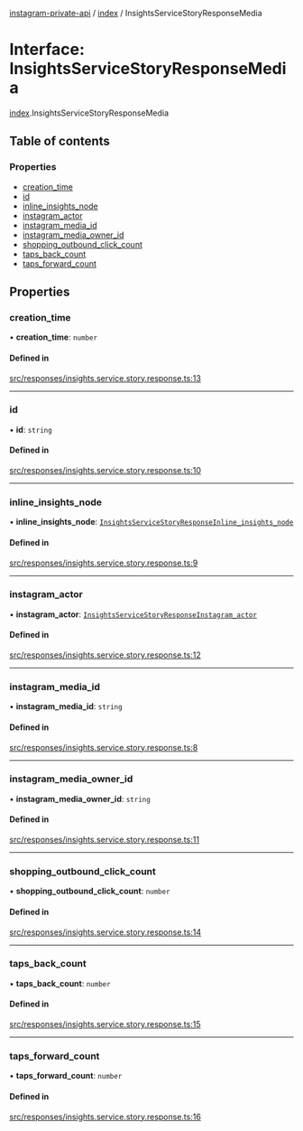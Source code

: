 [instagram-private-api](../../README.md) / [index](../../modules/index.md) / InsightsServiceStoryResponseMedia

# Interface: InsightsServiceStoryResponseMedia

[index](../../modules/index.md).InsightsServiceStoryResponseMedia

## Table of contents

### Properties

- [creation\_time](InsightsServiceStoryResponseMedia.md#creation_time)
- [id](InsightsServiceStoryResponseMedia.md#id)
- [inline\_insights\_node](InsightsServiceStoryResponseMedia.md#inline_insights_node)
- [instagram\_actor](InsightsServiceStoryResponseMedia.md#instagram_actor)
- [instagram\_media\_id](InsightsServiceStoryResponseMedia.md#instagram_media_id)
- [instagram\_media\_owner\_id](InsightsServiceStoryResponseMedia.md#instagram_media_owner_id)
- [shopping\_outbound\_click\_count](InsightsServiceStoryResponseMedia.md#shopping_outbound_click_count)
- [taps\_back\_count](InsightsServiceStoryResponseMedia.md#taps_back_count)
- [taps\_forward\_count](InsightsServiceStoryResponseMedia.md#taps_forward_count)

## Properties

### creation\_time

• **creation\_time**: `number`

#### Defined in

[src/responses/insights.service.story.response.ts:13](https://github.com/Nerixyz/instagram-private-api/blob/0e0721c/src/responses/insights.service.story.response.ts#L13)

___

### id

• **id**: `string`

#### Defined in

[src/responses/insights.service.story.response.ts:10](https://github.com/Nerixyz/instagram-private-api/blob/0e0721c/src/responses/insights.service.story.response.ts#L10)

___

### inline\_insights\_node

• **inline\_insights\_node**: [`InsightsServiceStoryResponseInline_insights_node`](InsightsServiceStoryResponseInline_insights_node.md)

#### Defined in

[src/responses/insights.service.story.response.ts:9](https://github.com/Nerixyz/instagram-private-api/blob/0e0721c/src/responses/insights.service.story.response.ts#L9)

___

### instagram\_actor

• **instagram\_actor**: [`InsightsServiceStoryResponseInstagram_actor`](InsightsServiceStoryResponseInstagram_actor.md)

#### Defined in

[src/responses/insights.service.story.response.ts:12](https://github.com/Nerixyz/instagram-private-api/blob/0e0721c/src/responses/insights.service.story.response.ts#L12)

___

### instagram\_media\_id

• **instagram\_media\_id**: `string`

#### Defined in

[src/responses/insights.service.story.response.ts:8](https://github.com/Nerixyz/instagram-private-api/blob/0e0721c/src/responses/insights.service.story.response.ts#L8)

___

### instagram\_media\_owner\_id

• **instagram\_media\_owner\_id**: `string`

#### Defined in

[src/responses/insights.service.story.response.ts:11](https://github.com/Nerixyz/instagram-private-api/blob/0e0721c/src/responses/insights.service.story.response.ts#L11)

___

### shopping\_outbound\_click\_count

• **shopping\_outbound\_click\_count**: `number`

#### Defined in

[src/responses/insights.service.story.response.ts:14](https://github.com/Nerixyz/instagram-private-api/blob/0e0721c/src/responses/insights.service.story.response.ts#L14)

___

### taps\_back\_count

• **taps\_back\_count**: `number`

#### Defined in

[src/responses/insights.service.story.response.ts:15](https://github.com/Nerixyz/instagram-private-api/blob/0e0721c/src/responses/insights.service.story.response.ts#L15)

___

### taps\_forward\_count

• **taps\_forward\_count**: `number`

#### Defined in

[src/responses/insights.service.story.response.ts:16](https://github.com/Nerixyz/instagram-private-api/blob/0e0721c/src/responses/insights.service.story.response.ts#L16)

